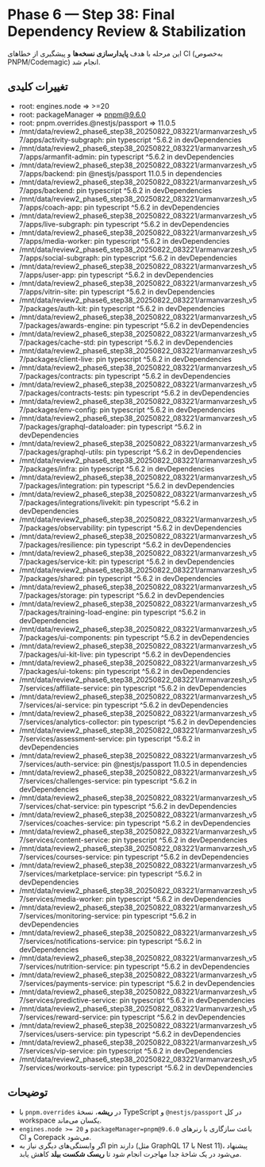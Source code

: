 # Phase 6 — Step 38: Final Dependency Review & Stabilization

این مرحله با هدف **پایدارسازی نسخه‌ها** و پیشگیری از خطاهای CI (به‌خصوص PNPM/Codemagic) انجام شد.

## تغییرات کلیدی

- root: engines.node => >=20
- root: packageManager => pnpm@9.6.0
- root: pnpm.overrides.@nestjs/passport => 11.0.5
- /mnt/data/review2_phase6_step38_20250822_083221/armanvarzesh_v57/apps/activity-subgraph: pin typescript ^5.6.2 in devDependencies
- /mnt/data/review2_phase6_step38_20250822_083221/armanvarzesh_v57/apps/armanfit-admin: pin typescript ^5.6.2 in devDependencies
- /mnt/data/review2_phase6_step38_20250822_083221/armanvarzesh_v57/apps/backend: pin @nestjs/passport 11.0.5 in dependencies
- /mnt/data/review2_phase6_step38_20250822_083221/armanvarzesh_v57/apps/backend: pin typescript ^5.6.2 in devDependencies
- /mnt/data/review2_phase6_step38_20250822_083221/armanvarzesh_v57/apps/coach-app: pin typescript ^5.6.2 in devDependencies
- /mnt/data/review2_phase6_step38_20250822_083221/armanvarzesh_v57/apps/live-subgraph: pin typescript ^5.6.2 in devDependencies
- /mnt/data/review2_phase6_step38_20250822_083221/armanvarzesh_v57/apps/media-worker: pin typescript ^5.6.2 in devDependencies
- /mnt/data/review2_phase6_step38_20250822_083221/armanvarzesh_v57/apps/social-subgraph: pin typescript ^5.6.2 in devDependencies
- /mnt/data/review2_phase6_step38_20250822_083221/armanvarzesh_v57/apps/user-app: pin typescript ^5.6.2 in devDependencies
- /mnt/data/review2_phase6_step38_20250822_083221/armanvarzesh_v57/apps/vitrin-site: pin typescript ^5.6.2 in devDependencies
- /mnt/data/review2_phase6_step38_20250822_083221/armanvarzesh_v57/packages/auth-kit: pin typescript ^5.6.2 in devDependencies
- /mnt/data/review2_phase6_step38_20250822_083221/armanvarzesh_v57/packages/awards-engine: pin typescript ^5.6.2 in devDependencies
- /mnt/data/review2_phase6_step38_20250822_083221/armanvarzesh_v57/packages/cache-std: pin typescript ^5.6.2 in devDependencies
- /mnt/data/review2_phase6_step38_20250822_083221/armanvarzesh_v57/packages/client-live: pin typescript ^5.6.2 in devDependencies
- /mnt/data/review2_phase6_step38_20250822_083221/armanvarzesh_v57/packages/contracts: pin typescript ^5.6.2 in devDependencies
- /mnt/data/review2_phase6_step38_20250822_083221/armanvarzesh_v57/packages/contracts-tests: pin typescript ^5.6.2 in devDependencies
- /mnt/data/review2_phase6_step38_20250822_083221/armanvarzesh_v57/packages/env-config: pin typescript ^5.6.2 in devDependencies
- /mnt/data/review2_phase6_step38_20250822_083221/armanvarzesh_v57/packages/graphql-dataloader: pin typescript ^5.6.2 in devDependencies
- /mnt/data/review2_phase6_step38_20250822_083221/armanvarzesh_v57/packages/graphql-utils: pin typescript ^5.6.2 in devDependencies
- /mnt/data/review2_phase6_step38_20250822_083221/armanvarzesh_v57/packages/infra: pin typescript ^5.6.2 in devDependencies
- /mnt/data/review2_phase6_step38_20250822_083221/armanvarzesh_v57/packages/integration: pin typescript ^5.6.2 in devDependencies
- /mnt/data/review2_phase6_step38_20250822_083221/armanvarzesh_v57/packages/integrations/livekit: pin typescript ^5.6.2 in devDependencies
- /mnt/data/review2_phase6_step38_20250822_083221/armanvarzesh_v57/packages/observability: pin typescript ^5.6.2 in devDependencies
- /mnt/data/review2_phase6_step38_20250822_083221/armanvarzesh_v57/packages/resilience: pin typescript ^5.6.2 in devDependencies
- /mnt/data/review2_phase6_step38_20250822_083221/armanvarzesh_v57/packages/service-kit: pin typescript ^5.6.2 in devDependencies
- /mnt/data/review2_phase6_step38_20250822_083221/armanvarzesh_v57/packages/shared: pin typescript ^5.6.2 in devDependencies
- /mnt/data/review2_phase6_step38_20250822_083221/armanvarzesh_v57/packages/storage: pin typescript ^5.6.2 in devDependencies
- /mnt/data/review2_phase6_step38_20250822_083221/armanvarzesh_v57/packages/training-load-engine: pin typescript ^5.6.2 in devDependencies
- /mnt/data/review2_phase6_step38_20250822_083221/armanvarzesh_v57/packages/ui-components: pin typescript ^5.6.2 in devDependencies
- /mnt/data/review2_phase6_step38_20250822_083221/armanvarzesh_v57/packages/ui-kit-live: pin typescript ^5.6.2 in devDependencies
- /mnt/data/review2_phase6_step38_20250822_083221/armanvarzesh_v57/packages/ui-tokens: pin typescript ^5.6.2 in devDependencies
- /mnt/data/review2_phase6_step38_20250822_083221/armanvarzesh_v57/services/affiliate-service: pin typescript ^5.6.2 in devDependencies
- /mnt/data/review2_phase6_step38_20250822_083221/armanvarzesh_v57/services/ai-service: pin typescript ^5.6.2 in devDependencies
- /mnt/data/review2_phase6_step38_20250822_083221/armanvarzesh_v57/services/analytics-collector: pin typescript ^5.6.2 in devDependencies
- /mnt/data/review2_phase6_step38_20250822_083221/armanvarzesh_v57/services/assessment-service: pin typescript ^5.6.2 in devDependencies
- /mnt/data/review2_phase6_step38_20250822_083221/armanvarzesh_v57/services/auth-service: pin @nestjs/passport 11.0.5 in dependencies
- /mnt/data/review2_phase6_step38_20250822_083221/armanvarzesh_v57/services/challenges-service: pin typescript ^5.6.2 in devDependencies
- /mnt/data/review2_phase6_step38_20250822_083221/armanvarzesh_v57/services/chat-service: pin typescript ^5.6.2 in devDependencies
- /mnt/data/review2_phase6_step38_20250822_083221/armanvarzesh_v57/services/coaches-service: pin typescript ^5.6.2 in devDependencies
- /mnt/data/review2_phase6_step38_20250822_083221/armanvarzesh_v57/services/content-service: pin typescript ^5.6.2 in devDependencies
- /mnt/data/review2_phase6_step38_20250822_083221/armanvarzesh_v57/services/courses-service: pin typescript ^5.6.2 in devDependencies
- /mnt/data/review2_phase6_step38_20250822_083221/armanvarzesh_v57/services/marketplace-service: pin typescript ^5.6.2 in devDependencies
- /mnt/data/review2_phase6_step38_20250822_083221/armanvarzesh_v57/services/media-worker: pin typescript ^5.6.2 in devDependencies
- /mnt/data/review2_phase6_step38_20250822_083221/armanvarzesh_v57/services/monitoring-service: pin typescript ^5.6.2 in devDependencies
- /mnt/data/review2_phase6_step38_20250822_083221/armanvarzesh_v57/services/notifications-service: pin typescript ^5.6.2 in devDependencies
- /mnt/data/review2_phase6_step38_20250822_083221/armanvarzesh_v57/services/nutrition-service: pin typescript ^5.6.2 in devDependencies
- /mnt/data/review2_phase6_step38_20250822_083221/armanvarzesh_v57/services/payments-service: pin typescript ^5.6.2 in devDependencies
- /mnt/data/review2_phase6_step38_20250822_083221/armanvarzesh_v57/services/predictive-service: pin typescript ^5.6.2 in devDependencies
- /mnt/data/review2_phase6_step38_20250822_083221/armanvarzesh_v57/services/reward-service: pin typescript ^5.6.2 in devDependencies
- /mnt/data/review2_phase6_step38_20250822_083221/armanvarzesh_v57/services/users-service: pin typescript ^5.6.2 in devDependencies
- /mnt/data/review2_phase6_step38_20250822_083221/armanvarzesh_v57/services/vip-service: pin typescript ^5.6.2 in devDependencies
- /mnt/data/review2_phase6_step38_20250822_083221/armanvarzesh_v57/services/workouts-service: pin typescript ^5.6.2 in devDependencies

## توضیحات
- با `pnpm.overrides` در **ریشه**، نسخهٔ TypeScript و `@nestjs/passport` در کل workspace یکسان می‌ماند.
- `engines.node >= 20` و `packageManager=pnpm@9.6.0` باعث سازگاری با رنرهای CI و Corepack می‌شود.
- اگر وابستگی‌های دیگری نیاز به pin دارند (مثل GraphQL 17 با Nest 11)، پیشنهاد می‌شود در یک شاخهٔ جدا مهاجرت انجام شود تا **ریسک شکست بیلد** کاهش یابد.
